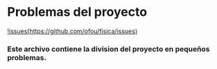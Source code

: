 # Problemas del proyecto
[!issues(https://github.com/ofou/fisica/issues)](https://github.com/ofou/fisica/issues)
### Este archivo contiene la division del proyecto en pequeños problemas.
